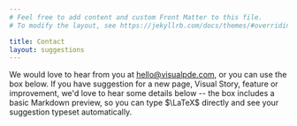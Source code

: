 ```yaml
---
# Feel free to add content and custom Front Matter to this file.
# To modify the layout, see https://jekyllrb.com/docs/themes/#overriding-theme-defaults

title: Contact
layout: suggestions
---
```


We would love to hear from you at [hello@visualpde.com](mailto:hello@visualpde.com), or you can use the box below. If you have suggestion for a new page, Visual Story, feature or improvement, we'd love to hear some details below -- the box includes a basic Markdown preview, so you can type $\LaTeX$ directly and see your suggestion typeset automatically.
